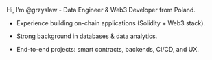 Hi, I’m @grzyslaw - Data Engineer & Web3 Developer from Poland.

- Experience building on-chain applications (Solidity + Web3 stack).

- Strong background in databases & data analytics.

- End-to-end projects: smart contracts, backends, CI/CD, and UX.
